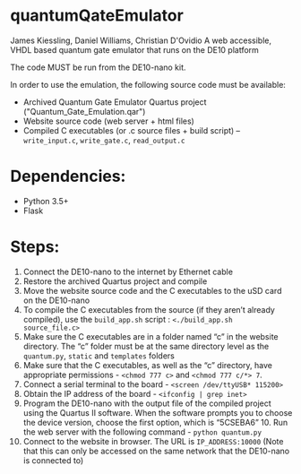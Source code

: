 # quantumQateEmulator
James Kiessling, Daniel Williams, Christian D'Ovidio
A web accessible, VHDL based quantum gate emulator that runs on the DE10 platform

The code MUST be run from the DE10-nano kit.

In order to use the emulation, the following source code must be available:
* Archived Quantum Gate Emulator Quartus project ("Quantum_Gate_Emulation.qar")
* Website source code (web server + html files)
* Compiled C executables (or .c source files + build script) – `write_input.c`, `write_gate.c`, `read_output.c`

# Dependencies:
* Python 3.5+
* Flask

# Steps:
1. Connect the DE10-nano to the internet by Ethernet cable
2. Restore the archived Quartus project and compile
3. Move the website source code and the C executables to the uSD card on the DE10-nano
4. To compile the C executables from the source (if they aren’t already compiled), use the `build_app.sh` script :
`<./build_app.sh source_file.c>`
5. Make sure the C executables are in a folder named “c” in the website directory. The “c” folder must be at the same directory level as the `quantum.py`, `static` and `templates` folders 
6. Make sure that the C executables, as well as the “c” directory, have appropriate permissions - 
`<chmod 777 c>` and `<chmod 777 c/*> 7`. 
7. Connect a serial terminal to the board - 
`<screen /dev/ttyUSB* 115200>`
8. Obtain the IP address of the board - 
`<ifconfig | grep inet>`
9. Program the DE10-nano with the output file of the compiled project using the Quartus II software. When the software prompts you to choose the device version, choose the first option, which is “5CSEBA6” 10. Run the web server with the following command - 
`python quantum.py`
11. Connect to the website in browser. The URL is `IP_ADDRESS:10000` (Note that this can only be accessed on the same network that the DE10-nano is connected to)
